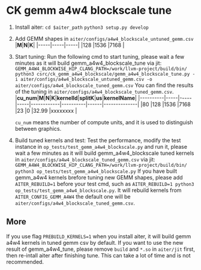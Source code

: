 # CK gemm a4w4 blockscale tune

1. Install aiter:
`cd $aiter_path`
`python3 setup.py develop`

2. Add GEMM shapes in `aiter/configs/a4w4_blockscale_untuned_gemm.csv`
    |**M**|**N**|**K**|
    |-----|-----|-----|
    |128  |1536 |7168 |

3. Start tuning:
Run the following cmd to start tuning, please wait a few minutes as it will build gemm_a4w4_blockscale_tune via jit:
`GEMM_A4W4_BLOCKWISE_HIP_CLANG_PATH=/work/llvm-project/build/bin/ python3 csrc/ck_gemm_a4w4_blockscale/gemm_a4w4_blockscale_tune.py -i aiter/configs/a4w4_blockscale_untuned_gemm.csv -o aiter/configs/a4w4_blockscale_tuned_gemm.csv`
You can find the results of the tuning in `aiter/configs/a4w4_blockscale_tuned_gemm.csv`.
    |**cu_num**|**M**|**N**|**K**|**kernelId**|**splitK**|**us**|**kernelName**|
    |----------|-----|-----|-----|------------|----------|------|--------------|
    |80        |128  |1536 |7168 |23          |0         |32.99 |xxxxxxxx      |

    `cu_num` means the number of compute units, and it is used to distinguish between graphics.

4. Build tuned kernels and test:
Test the performance, modify the test instance in `op_tests/test_gemm_a4w4_blockscale.py` and run it, please wait a few minutes as it will build gemm_a4w4_blockscale tuned kernels in `aiter/configs/a4w4_blockscale_tuned_gemm.csv` via jit:
`GEMM_A4W4_BLOCKWISE_HIP_CLANG_PATH=/work/llvm-project/build/bin/ python3 op_tests/test_gemm_a4w4_blockscale.py`
If you have built gemm_a4w4 kernels brefore tuning new GEMM shapes, please add `AITER_REBUILD=1` before your test cmd, such as `AITER_REBUILD=1 python3 op_tests/test_gemm_a4w4_blockscale.py`. It will rebuild kernels from `AITER_CONFIG_GEMM_A4W4` the default one will be `aiter/configs/a4w4_blockscale_tuned_gemm.csv`.

## More
If you use flag `PREBUILD_KERNELS=1` when you install aiter, it will build gemm a4w4 kernels in tuned gemm csv by default. If you want to use the new result of gemm_a4w4_tune, please remove `build` and `*.so` in `aiter/jit` first, then re-intall aiter after finishing tune. This can take a lot of time and is not recommended.
